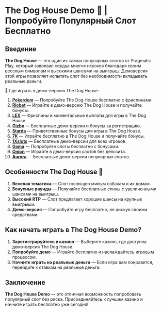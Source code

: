 # The Dog House Demo 🎰 | Попробуйте Популярный Слот Бесплатно

## Введение

**The Dog House** — это один из самых популярных слотов от Pragmatic Play, который завоевал сердца многих игроков благодаря своим веселым символам и высокими шансами на выигрыш. Демоверсия этой игры позволяет испытать слот без необходимости вкладывать реальные деньги.

🎰 Где играть в демо-версию The Dog House:

1. **[Pokerdom](https://brandplay.link/4k77v2yx)** — Попробуйте The Dog House бесплатно с фриспинами.
2. **[Riobet](https://brandplay.link/7xBLTPyj)** — Играйте в демо-версию The Dog House и получайте бонусы.
3. **[LEX](https://brandplay.link/zW4hdDFV)** — Фриспины и моментальные выплаты для игры в The Dog House.
4. **[Gizbo](https://brandplay.link/bprXw4YV)** — Бесплатные демо-версии и бонусы за регистрацию.
5. **[Starda](https://brandplay.link/fB7xwRFL)** — Приветственные бонусы для игры в The Dog House.
6. **[7K](https://brandplay.link/BvQyFShp)** — Играйте бесплатно в The Dog House и получайте бонусы.
7. **[1Xslots](https://brandplay.link/hSB1khtr)** — Бесплатные демо-версии для всех игроков.
8. **[Gama](https://brandplay.link/j6NMKsDz)** — Попробуйте слоты бесплатно с бонусами.
9. **[Onion](https://brandplay.link/zBGRVpQ9)** — Играйте в демо-версии слотов без депозита.
10. **[Aurora](https://10trafic-stat2.com/click/668546556bcc6313411604bd/6766/13032/subaccount)** — Бесплатные демо-версии популярных слотов.

## Особенности The Dog House 🎯

1. **Веселая тематика** — Слот посвящен милым собакам и их домам.
2. **Бонусные раунды** — Получайте бесплатные спины с увеличенными шансами на выигрыш.
3. **Высокий RTP** — Слот предлагает хорошие шансы на крупные выигрыши.
4. **Демо-версия** — Попробуйте игру бесплатно, не рискуя своими средствами.

## Как начать играть в The Dog House Demo?

1. **Зарегистрируйтесь в казино** — Выберите казино, где доступна демо-версия The Dog House.
2. **Попробуйте демо** — Играйте бесплатно и наслаждайтесь игровым процессом.
3. **Начните играть на реальные деньги** — Если игра вам понравится, перейдите к ставкам на реальные деньги.

## Заключение

**The Dog House Demo** — это отличная возможность попробовать популярный слот без риска. Присоединяйтесь к лучшим казино и начните играть бесплатно уже сегодня!
